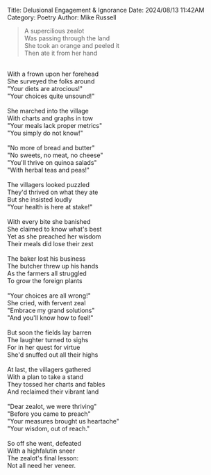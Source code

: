 Title: Delusional Engagement & Ignorance
Date: 2024/08/13 11:42AM
Category: Poetry
Author: Mike Russell

> A supercilious zealot<br>
Was passing through the land<br>
She took an orange and peeled it<br>
Then ate it from her hand<br>
<br>
With a frown upon her forehead<br>
She surveyed the folks around<br>
"Your diets are atrocious!"<br>
"Your choices quite unsound!" <br>
<br>
She marched into the village<br>
With charts and graphs in tow<br>
"Your meals lack proper metrics"<br>
"You simply do not know!"<br>
<br>
"No more of bread and butter"<br>
"No sweets, no meat, no cheese"<br>
"You'll thrive on quinoa salads"<br>
"With herbal teas and peas!"<br>
<br>
The villagers looked puzzled<br>
They'd thrived on what they ate<br>
But she insisted loudly<br>
"Your health is here at stake!"<br>
<br>
With every bite she banished<br>
She claimed to know what's best<br>
Yet as she preached her wisdom<br>
Their meals did lose their zest<br>
<br>
The baker lost his business<br>
The butcher threw up his hands<br>
As the farmers all struggled<br>
To grow the foreign plants<br>
<br>
"Your choices are all wrong!"<br>
She cried, with fervent zeal<br>
"Embrace my grand solutions"<br>
"And you'll know how to feel!"<br>
<br>
But soon the fields lay barren<br>
The laughter turned to sighs<br>
For in her quest for virtue<br>
She'd snuffed out all their highs<br>
<br>
At last, the villagers gathered<br>
With a plan to take a stand<br>
They tossed her charts and fables<br>
And reclaimed their vibrant land<br>
<br>
"Dear zealot, we were thriving"<br>
"Before you came to preach"<br>
"Your measures brought us heartache"<br>
"Your wisdom, out of reach."<br>
<br>
So off she went, defeated<br>
With a highfalutin sneer<br>
The zealot's final lesson:<br>
Not all need her veneer.<br>

